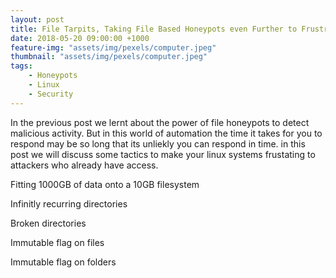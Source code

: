 ```yaml
---
layout: post
title: File Tarpits, Taking File Based Honeypots even Further to Frustrate Attackers
date: 2018-05-20 09:00:00 +1000
feature-img: "assets/img/pexels/computer.jpeg"
thumbnail: "assets/img/pexels/computer.jpeg"
tags:
    - Honeypots
    - Linux
    - Security
---
```


In the previous post we lernt about the power of file honeypots to detect malicious activity. But in this world of automation the time it takes for you to respond may be so long that its unliekly you can respond in time. in this post we will discuss some tactics to make your linux systems frustating to attackers who already have access.

Fitting 1000GB of data onto a 10GB filesystem

Infinitly recurring directories

Broken directories

Immutable flag on files

Immutable flag on folders


